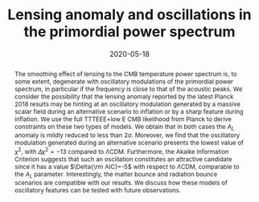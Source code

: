 ---
title: "Lensing anomaly and oscillations in the primordial power spectrum"
authors:
- admin
- Xingang Chen
- Marc Kamionkowski
- Abraham Loeb
date: "2020-05-18"
doi: ""

# Schedule page publish date (NOT publication's date).
publishDate: ""

# Publication type.
# Legend: 0 = Uncategorized; 1 = Conference paper; 2 = Journal article;
# 3 = Preprint / Working Paper; 4 = Report; 5 = Book; 6 = Book section;
# 7 = Thesis; 8 = Patent
publication_types: ["3"]

# Publication name and optional abbreviated publication name.
publication: ""
publication_short: ""

abstract: The smoothing effect of lensing to the CMB temperature power spectrum is, to some extent, degenerate with oscillatory modulations of the primordial power spectrum, in particular if the frequency is close to that of the acoustic peaks. We consider the possibility that the lensing anomaly reported by the latest Planck 2018 results may be hinting at an oscillatory modulation generated by a massive scalar field during an alternative scenario to inflation or by a sharp feature during inflation. We use the full TTTEEE+low E CMB likelihood from Planck to derive constraints on these two types of models. We obtain that in both cases the $A_L$ anomaly is mildly reduced to less than $2\sigma$. Moreover, we find that the oscillatory modulation generated during an alternative scenario presents the lowest value of $\chi^2$, with $\Delta\chi^2=-13$ compared to $\Lambda$CDM. Furthermore, the Akaike Information Criterion suggests that such an oscillation constitutes an attractive candidate since it has a value $\Delta{\rm AIC}=-5$ with respect to $\Lambda$CDM, comparable to the $A_L$ parameter. Interestingly, the matter bounce and radiation bounce scenarios are compatible with our results. We discuss how these models of oscillatory features can be tested with future observations.

# Summary. An optional shortened abstract.
summary: 

tags:
- Inflation
- CMB
- Lensing
- Alternatives to inflation
featured: false

links:
- name: arXiv
  url: https://arxiv.org/pdf/2005.08998.pdf
url_pdf: 
url_code: ''
url_dataset: ''
url_poster: ''
url_project: ''
url_slides: ''
url_source: ''
url_video: ''

# Featured image
# To use, add an image named `featured.jpg/png` to your page's folder. 
image:
  caption: 'Image credit: [**Unsplash**]'
  focal_point: ""
  preview_only: false

# Associated Projects (optional).
#   Associate this publication with one or more of your projects.
#   Simply enter your project's folder or file name without extension.
#   E.g. `internal-project` references `content/project/internal-project/index.md`.
#   Otherwise, set `projects: []`.
projects:
- newphysicsCMB

# Slides (optional).
#   Associate this publication with Markdown slides.
#   Simply enter your slide deck's filename without extension.
#   E.g. `slides: "example"` references `content/slides/example/index.md`.
#   Otherwise, set `slides: ""`.
slides: ""
---